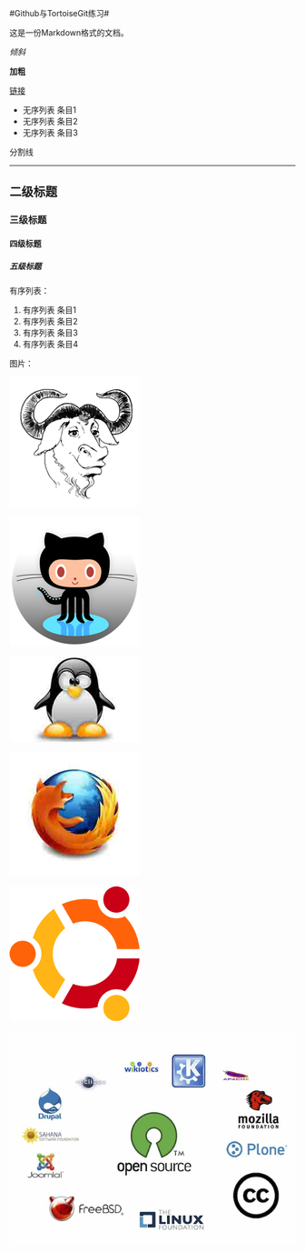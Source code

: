 #Github与TortoiseGit练习#

这是一份Markdown格式的文档。

 *倾斜* 

**加粗** 

[链接](https://github.com/JiapengLi/GitTutorialPractice)
 
- 无序列表 条目1
- 无序列表 条目2
- 无序列表 条目3

分割线

----------

## 二级标题 ##

### 三级标题 ###

#### 四级标题 ####

##### 五级标题  #####

有序列表：

1. 有序列表 条目1
1. 有序列表 条目2
1. 有序列表 条目3
1. 有序列表 条目4

图片：

![gerwinski-gnu-head](./image/gerwinski-gnu-head.png)

![octocat](./image/octocat_fluid.png)

![linux](./image/linux.jpg)

![firefox](./image/firefox.jpg)

![ubuntu](./image/ubuntu-logo.png)

![opensoucre](./image/opensource.jpg)